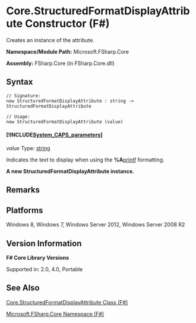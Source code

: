 # Core.StructuredFormatDisplayAttribute Constructor (F#)

Creates an instance of the attribute.

**Namespace/Module Path:** Microsoft.FSharp.Core

**Assembly:** FSharp.Core (in FSharp.Core.dll)


## Syntax

```
// Signature:
new StructuredFormatDisplayAttribute : string -> StructuredFormatDisplayAttribute

// Usage:
new StructuredFormatDisplayAttribute (value)
```

#### [!INCLUDE[System_CAPS_parameters](//System/Token/System_CAPS_parameters_md.md)]
*value*
Type: [string](http://msdn.microsoft.com/en-us/library/12b97856-ec80-4f70-a018-afb0753f755a)


Indicates the text to display when using the **%A**[printf](http://msdn.microsoft.com/en-us/library/ea074733-6b5d-498c-ac88-7e4e0f8ded25) formatting.



**A new StructuredFormatDisplayAttribute instance.**
## Remarks

## Platforms
Windows 8, Windows 7, Windows Server 2012, Windows Server 2008 R2


## Version Information
**F# Core Library Versions**

Supported in: 2.0, 4.0, Portable




## See Also
[Core.StructuredFormatDisplayAttribute Class &#40;F&#35;&#41;](Core.StructuredFormatDisplayAttribute+Class+%28FSharp%29.md)

[Microsoft.FSharp.Core Namespace &#40;F&#35;&#41;](Microsoft.FSharp.Core+Namespace+%28FSharp%29.md)

